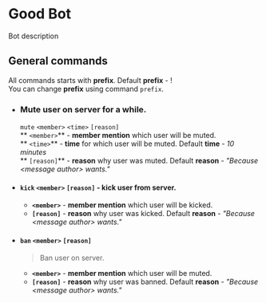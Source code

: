 # Good Bot
Bot description


## General commands
All commands starts with **prefix**. Default **prefix** - !  
You can change **prefix** using command `prefix`.

- ### Mute user on server for a while.
	`mute` `<member>` `<time>` `[reason]`  
	** `<member>`** - **member mention** which user will be muted.  
	** `<time>`** - **time** for which user will be muted. Default **time** - *10 minutes*  
	** `[reason]`** - **reason** why user was muted. Default **reason** - *"Because \<message author\> wants."*

- #### `kick` `<member>` `[reason]` - kick user from server.  
	- **`<member>`** - **member mention** which user will be kicked.  
	- **`[reason]`** - **reason** why user was kicked. Default **reason** - *"Because \<message author\> wants."*

- #### `ban` `<member>` `[reason]`
	> Ban user on server.  
    - **`<member>`** - **member mention** which user will be muted.  
	- **`[reason]`** - **reason** why user was banned. Default **reason** - *"Because \<message author\> wants."*
